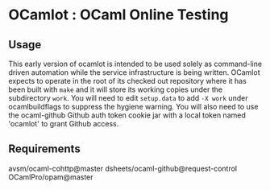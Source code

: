 # OCamlot : OCaml Online Testing

## Usage

This early version of ocamlot is intended to be used solely as
command-line driven automation while the service infrastructure is being
written. OCamlot expects to operate in the root of its checked out
repository where it has been built with `make` and it will store its
working copies under the subdirectory `work`. You will need to edit
`setup.data` to add `-X work` under ocamlbuildflags to suppress the
hygiene warning. You will also need to use the ocaml-github Github auth
token cookie jar with a local token named 'ocamlot' to grant Github
access.

## Requirements

avsm/ocaml-cohttp@master
dsheets/ocaml-github@request-control
OCamlPro/opam@master
